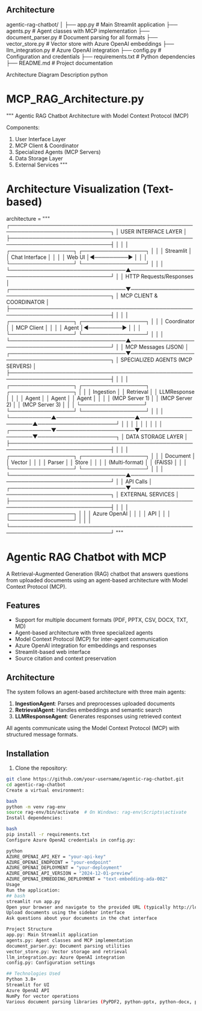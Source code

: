 ## Architecture
agentic-rag-chatbot/
│
├── app.py                      # Main Streamlit application
├── agents.py                   # Agent classes with MCP implementation
├── document_parser.py          # Document parsing for all formats
├── vector_store.py             # Vector store with Azure OpenAI embeddings
├── llm_integration.py          # Azure OpenAI integration
├── config.py                   # Configuration and credentials
├── requirements.txt            # Python dependencies
├── README.md                   # Project documentation


Architecture Diagram Description
python
# MCP_RAG_Architecture.py
"""
Agentic RAG Chatbot Architecture with Model Context Protocol (MCP)

Components:
1. User Interface Layer
2. MCP Client & Coordinator
3. Specialized Agents (MCP Servers)
4. Data Storage Layer
5. External Services
"""

# Architecture Visualization (Text-based)
architecture = """
┌─────────────────────────────────────────────────────────────────────────────┐
│                        USER INTERFACE LAYER                                 │
├─────────────────────────────────────────────────────────────────────────────┤
│                                                                             │
│   ┌─────────────────┐          ┌─────────────────┐                         │
│   │   Streamlit     │          │   Chat Interface │                        │
│   │     Web UI      │◄─────────►                 │                        │
│   └─────────────────┘          └─────────────────┘                         │
│                                                                             │
└───────────────────────────────▲─────────────────────────────────────────────┘
                                │
                                │ HTTP Requests/Responses
                                │
┌───────────────────────────────▼─────────────────────────────────────────────┐
│                     MCP CLIENT & COORDINATOR                                │
├─────────────────────────────────────────────────────────────────────────────┤
│                                                                             │
│   ┌─────────────────┐          ┌─────────────────┐                         │
│   │   Coordinator   │          │   MCP Client    │                         │
│   │     Agent       │◄─────────►                 │                        │
│   └─────────────────┘          └─────────────────┘                         │
│                                                                             │
└───────────────────────────────▲─────────────────────────────────────────────┘
                                │
                                │ MCP Messages (JSON)
                                │
┌───────────────────────────────▼─────────────────────────────────────────────┐
│                     SPECIALIZED AGENTS (MCP SERVERS)                        │
├─────────────────────────────────────────────────────────────────────────────┤
│                                                                             │
│   ┌─────────────────┐  ┌─────────────────┐  ┌─────────────────┐            │
│   │  Ingestion      │  │  Retrieval      │  │  LLMResponse    │            │
│   │    Agent        │  │    Agent        │  │    Agent        │            │
│   │ (MCP Server 1)  │  │ (MCP Server 2)  │  │ (MCP Server 3)  │            │
│   └─────────────────┘  └─────────────────┘  └─────────────────┘            │
│                                                                             │
└───────────▲─────────────────────▲─────────────────────▲─────────────────────┘
            │                     │                     │
            │                     │                     │
            │                     │                     │
┌───────────▼─────────────────────▼─────────────────────▼─────────────────────┐
│                         DATA STORAGE LAYER                                  │
├─────────────────────────────────────────────────────────────────────────────┤
│                                                                             │
│   ┌─────────────────┐          ┌─────────────────┐                         │
│   │  Document       │          │   Vector        │                         │
│   │   Parser        │          │   Store         │                         │
│   │  (Multi-format) │          │  (FAISS)        │                         │
│   └─────────────────┘          └─────────────────┘                         │
│                                                                             │
└───────────────────────────────▲─────────────────────────────────────────────┘
                                │
                                │ API Calls
                                │
┌───────────────────────────────▼─────────────────────────────────────────────┐
│                         EXTERNAL SERVICES                                   │
├─────────────────────────────────────────────────────────────────────────────┤
│                                                                             │
│   ┌─────────────────┐                                                       │
│   │   Azure OpenAI  │                                                       │
│   │     API         │                                                       │
│   └─────────────────┘                                                       │
│                                                                             │
└─────────────────────────────────────────────────────────────────────────────┘
"""



# Agentic RAG Chatbot with MCP

A Retrieval-Augmented Generation (RAG) chatbot that answers questions from uploaded documents using an agent-based architecture with Model Context Protocol (MCP).

## Features

- Support for multiple document formats (PDF, PPTX, CSV, DOCX, TXT, MD)
- Agent-based architecture with three specialized agents
- Model Context Protocol (MCP) for inter-agent communication
- Azure OpenAI integration for embeddings and responses
- Streamlit-based web interface
- Source citation and context preservation

## Architecture

The system follows an agent-based architecture with three main agents:

1. **IngestionAgent**: Parses and preprocesses uploaded documents
2. **RetrievalAgent**: Handles embeddings and semantic search
3. **LLMResponseAgent**: Generates responses using retrieved context

All agents communicate using the Model Context Protocol (MCP) with structured message formats.

## Installation

1. Clone the repository:
```bash
git clone https://github.com/your-username/agentic-rag-chatbot.git
cd agentic-rag-chatbot
Create a virtual environment:

bash
python -m venv rag-env
source rag-env/bin/activate  # On Windows: rag-env\Scripts\activate
Install dependencies:

bash
pip install -r requirements.txt
Configure Azure OpenAI credentials in config.py:

python
AZURE_OPENAI_API_KEY = "your-api-key"
AZURE_OPENAI_ENDPOINT = "your-endpoint"
AZURE_OPENAI_DEPLOYMENT = "your-deployment"
AZURE_OPENAI_API_VERSION = "2024-12-01-preview"
AZURE_OPENAI_EMBEDDING_DEPLOYMENT = "text-embedding-ada-002"
Usage
Run the application:
## bash
streamlit run app.py
Open your browser and navigate to the provided URL (typically http://localhost:8501)
Upload documents using the sidebar interface
Ask questions about your documents in the chat interface

Project Structure
app.py: Main Streamlit application
agents.py: Agent classes and MCP implementation
document_parser.py: Document parsing utilities
vector_store.py: Vector storage and retrieval
llm_integration.py: Azure OpenAI integration
config.py: Configuration settings

## Technologies Used
Python 3.8+
Streamlit for UI
Azure OpenAI API
NumPy for vector operations
Various document parsing libraries (PyPDF2, python-pptx, python-docx, pandas)